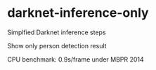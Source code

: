 # darknet-inference-only
Simplfied Darknet inference steps

Show only person detection result

CPU benchmark:
0.9s/frame under MBPR 2014
